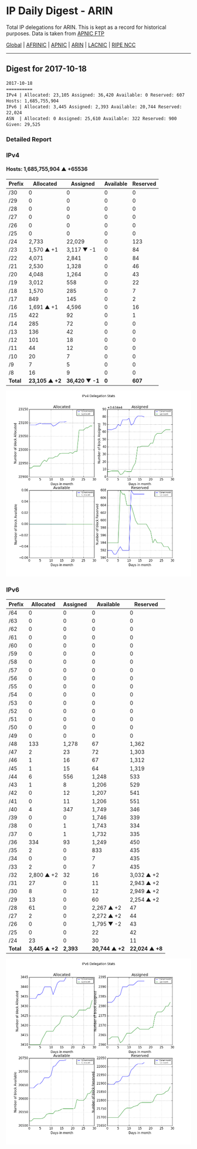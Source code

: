 # IP Daily Digest - ARIN 

Total IP delegations for ARIN. This is kept as a record for historical purposes. Data is taken from [APNIC FTP](https://ftp.apnic.net/)

[Global](https://github.com/csmets/IP-Daily-Digest) | [AFRINIC](https://github.com/csmets/IP-Daily-Digest/tree/master/archives/AFRINIC) | [APNIC](https://github.com/csmets/IP-Daily-Digest/tree/master/archives/APNIC) | [ARIN](https://github.com/csmets/IP-Daily-Digest/tree/master/archives/ARIN) | [LACNIC](https://github.com/csmets/IP-Daily-Digest/tree/master/archives/LACNIC) | [RIPE NCC](https://github.com/csmets/IP-Daily-Digest/tree/master/archives/RIPE_NCC)

---

## Digest for 2017-10-18
```
2017-10-18
==========
IPv4 | Allocated: 23,105 Assigned: 36,420 Available: 0 Reserved: 607 Hosts: 1,685,755,904
IPv6 | Allocated: 3,445 Assigned: 2,393 Available: 20,744 Reserved: 22,024
ASN  | Allocated: 0 Assigned: 25,610 Available: 322 Reserved: 900 Given: 29,525
```

### Detailed Report

### IPv4

#### Hosts: **1,685,755,904 ▲ +65536**

| Prefix | Allocated | Assigned | Available | Reserved |
| ----- | ----- | ----- | ----- | ----- |
| /30 | 0 | 0 | 0 | 0 |
| /29 | 0 | 0 | 0 | 0 |
| /28 | 0 | 0 | 0 | 0 |
| /27 | 0 | 0 | 0 | 0 |
| /26 | 0 | 0 | 0 | 0 |
| /25 | 0 | 0 | 0 | 0 |
| /24 | 2,733 | 22,029 | 0 | 123 |
| /23 | 1,570 ▲ +1 | 3,117 ▼ -1 | 0 | 84 |
| /22 | 4,071 | 2,841 | 0 | 84 |
| /21 | 2,530 | 1,328 | 0 | 46 |
| /20 | 4,048 | 1,264 | 0 | 43 |
| /19 | 3,012 | 558 | 0 | 22 |
| /18 | 1,570 | 285 | 0 | 7 |
| /17 | 849 | 145 | 0 | 2 |
| /16 | 1,691 ▲ +1 | 4,596 | 0 | 16 |
| /15 | 422 | 92 | 0 | 1 |
| /14 | 285 | 72 | 0 | 0 |
| /13 | 136 | 42 | 0 | 0 |
| /12 | 101 | 18 | 0 | 0 |
| /11 | 44 | 12 | 0 | 0 |
| /10 | 20 | 7 | 0 | 0 |
| /9 | 7 | 5 | 0 | 0 |
| /8 | 16 | 9 | 0 | 0 |
| **Total** | **23,105 ▲ +2** | **36,420 ▼ -1** | **0** | **607** |

![ipv4-stats](ipv4-figure.png)

### IPv6

| Prefix | Allocated | Assigned | Available | Reserved |
| ----- | ----- | ----- | ----- | ----- |
| /64 | 0 | 0 | 0 | 0 |
| /63 | 0 | 0 | 0 | 0 |
| /62 | 0 | 0 | 0 | 0 |
| /61 | 0 | 0 | 0 | 0 |
| /60 | 0 | 0 | 0 | 0 |
| /59 | 0 | 0 | 0 | 0 |
| /58 | 0 | 0 | 0 | 0 |
| /57 | 0 | 0 | 0 | 0 |
| /56 | 0 | 0 | 0 | 0 |
| /55 | 0 | 0 | 0 | 0 |
| /54 | 0 | 0 | 0 | 0 |
| /53 | 0 | 0 | 0 | 0 |
| /52 | 0 | 0 | 0 | 0 |
| /51 | 0 | 0 | 0 | 0 |
| /50 | 0 | 0 | 0 | 0 |
| /49 | 0 | 0 | 0 | 0 |
| /48 | 133 | 1,278 | 67 | 1,362 |
| /47 | 2 | 23 | 72 | 1,303 |
| /46 | 1 | 16 | 67 | 1,312 |
| /45 | 1 | 15 | 64 | 1,319 |
| /44 | 6 | 556 | 1,248 | 533 |
| /43 | 1 | 8 | 1,206 | 529 |
| /42 | 0 | 12 | 1,207 | 541 |
| /41 | 0 | 11 | 1,206 | 551 |
| /40 | 4 | 347 | 1,749 | 346 |
| /39 | 0 | 0 | 1,746 | 339 |
| /38 | 0 | 1 | 1,743 | 334 |
| /37 | 0 | 1 | 1,732 | 335 |
| /36 | 334 | 93 | 1,249 | 450 |
| /35 | 2 | 0 | 833 | 435 |
| /34 | 0 | 0 | 7 | 435 |
| /33 | 2 | 0 | 7 | 435 |
| /32 | 2,800 ▲ +2 | 32 | 16 | 3,032 ▲ +2 |
| /31 | 27 | 0 | 11 | 2,943 ▲ +2 |
| /30 | 8 | 0 | 12 | 2,949 ▲ +2 |
| /29 | 13 | 0 | 60 | 2,254 ▲ +2 |
| /28 | 61 | 0 | 2,267 ▲ +2 | 47 |
| /27 | 2 | 0 | 2,272 ▲ +2 | 44 |
| /26 | 0 | 0 | 1,795 ▼ -2 | 43 |
| /25 | 0 | 0 | 22 | 42 |
| /24 | 23 | 0 | 30 | 11 |
| **Total** | **3,445 ▲ +2** | **2,393** | **20,744 ▲ +2** | **22,024 ▲ +8** |

![ipv6-stats](ipv6-figure.png)